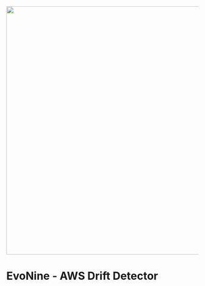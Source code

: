 <div align="center"> <a href="#">
    <img
      src="https://github.com/EmanueleGurini/evonine/blob/main/images/logo_evonine.png"
      width="650"
      height="auto"
    />
  </a>
</div>

# EvoNine - AWS Drift Detector

